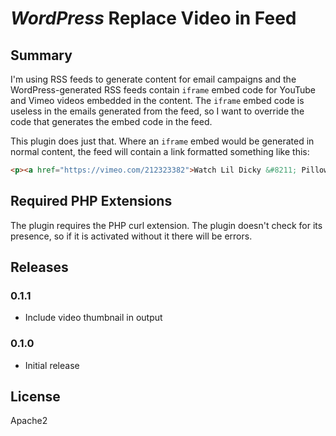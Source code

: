 # *WordPress* Replace Video in Feed

## Summary

I'm using RSS feeds to generate content for email campaigns and the
WordPress-generated RSS feeds contain `iframe` embed code for YouTube and Vimeo
videos embedded in the content. The `iframe` embed code is useless in the
emails generated from the feed, so I want to override the code that generates
the embed code in the feed.

This plugin does just that. Where an `iframe` embed would be generated in
normal content, the feed will contain a link formatted something like this:

```html
<p><a href="https://vimeo.com/212323382">Watch Lil Dicky &#8211; Pillow Talking feat. Brain (Official Music Video) on Vimeo.</a></p>
```

## Required PHP Extensions

The plugin requires the PHP curl extension. The plugin doesn't check for its
presence, so if it is activated without it there will be errors.

## Releases

### 0.1.1

* Include video thumbnail in output

### 0.1.0

* Initial release

## License

Apache2

[1]: http://php.net/manual/en/class.domdocument.php

